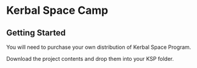 # Kerbal Space Camp

## Getting Started
You will need to purchase your own distribution of Kerbal Space Program. 

Download the project contents and drop them into your KSP folder.
